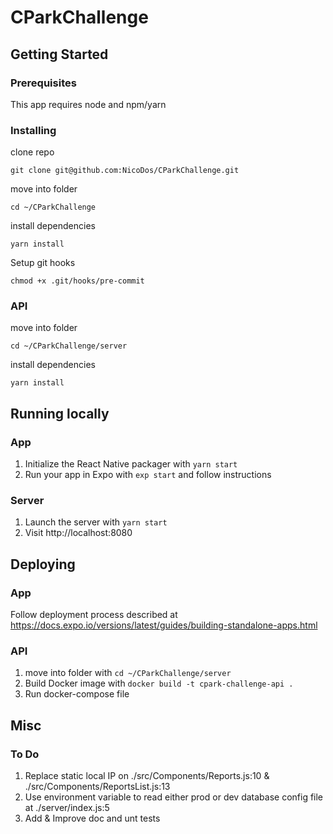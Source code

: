 # CParkChallenge

## Getting Started

### Prerequisites

This app requires node and npm/yarn

### Installing

clone repo

```
git clone git@github.com:NicoDos/CParkChallenge.git
```

move into folder

```
cd ~/CParkChallenge
```

install dependencies

```
yarn install
```

Setup git hooks

```
chmod +x .git/hooks/pre-commit
```

### API

move into folder

```
cd ~/CParkChallenge/server
```

install dependencies

```
yarn install
```

## Running locally

### App

1. Initialize the React Native packager with `yarn start`
2. Run your app in Expo with `exp start` and follow instructions

### Server

1. Launch the server with `yarn start`
2. Visit http://localhost:8080

## Deploying

### App

Follow deployment process described at https://docs.expo.io/versions/latest/guides/building-standalone-apps.html

### API

1. move into folder with `cd ~/CParkChallenge/server`
2. Build Docker image with `docker build -t cpark-challenge-api .`
3. Run docker-compose file

## Misc

### To Do

1. Replace static local IP on ./src/Components/Reports.js:10 & ./src/Components/ReportsList.js:13
2. Use environment variable to read either prod or dev database config file at ./server/index.js:5
3. Add & Improve doc and unt tests

